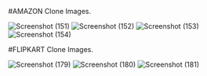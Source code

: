 #AMAZON Clone Images.

![Screenshot (151)](https://github.com/vidhiagrawa/HTML-CSS-Projects/assets/163636860/e806d83f-2c1d-4486-bc82-6cddf591dcf2)
![Screenshot (152)](https://github.com/vidhiagrawa/HTML-CSS-Projects/assets/163636860/0d492187-7dd6-4b5c-84a1-cdc60f4b5e73)
![Screenshot (153)](https://github.com/vidhiagrawa/HTML-CSS-Projects/assets/163636860/56eb0fff-15f0-45b6-b000-e76ff84dc913)
![Screenshot (154)](https://github.com/vidhiagrawa/HTML-CSS-Projects/assets/163636860/a02c9ad1-aea8-4daa-97f3-7ad340054c92)


#FLIPKART Clone Images.

![Screenshot (179)](https://github.com/vidhiagrawa/HTML-CSS-Projects/assets/163636860/fe083a2b-94bf-454d-8f0f-dd0db9cfa0d7)
![Screenshot (180)](https://github.com/vidhiagrawa/HTML-CSS-Projects/assets/163636860/431b742c-ca28-4ba4-a5b8-de2af5552d93)
![Screenshot (181)](https://github.com/vidhiagrawa/HTML-CSS-Projects/assets/163636860/c57de4c4-7203-41a6-8256-983c5626a0ea)
